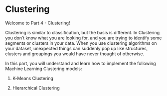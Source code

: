 # Clustering

Welcome to Part 4 - Clustering!

Clustering is similar to classification, but the basis is different. In Clustering you don’t know what you are looking for, and you are trying to identify some segments or clusters in your data. When you use clustering algorithms on your dataset, unexpected things can suddenly pop up like structures, clusters and groupings you would have never thought of otherwise.

In this part, you will understand and learn how to implement the following Machine Learning Clustering models:

1. K-Means Clustering

2. Hierarchical Clustering
